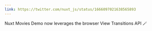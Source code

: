```yaml
---
link: https://twitter.com/nuxt_js/status/1666097021638565893
---
```


Nuxt Movies Demo now leverages the browser View Transitions API 🪄

<p>
<GitHubLink repo="nuxt/movies" />
</p>
